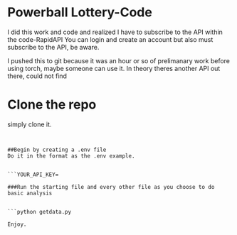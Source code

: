 # Powerball Lottery-Code

I did this work and code and realized I have to subscribe to the API within the code-RapidAPI
You can login and create an account but also must subscribe to the API, be aware. 

I pushed this to git because it was an hour or so of prelimanary work before using torch, maybe someone can use it. 
In theory theres another API out there, could not find


# Clone the repo
simply clone it. 

```git clone www.github.com/bschleter/lottery-code


##Begin by creating a .env file
Do it in the format as the .env example.


```YOUR_API_KEY=

###Run the starting file and every other file as you choose to do basic analysis 


```python getdata.py

Enjoy.




